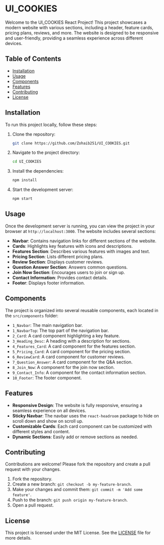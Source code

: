 # UI_COOKIES

Welcome to the UI_COOKIES React Project! This project showcases a modern website with various sections, including a header, feature cards, pricing plans, reviews, and more. The website is designed to be responsive and user-friendly, providing a seamless experience across different devices.

## Table of Contents

- [Installation](#installation)
- [Usage](#usage)
- [Components](#components)
- [Features](#features)
- [Contributing](#contributing)
- [License](#license)

## Installation

To run this project locally, follow these steps:

1. Clone the repository:
    ```bash
    git clone https://github.com/Zohaib251/UI_COOKIES.git
    ```
2. Navigate to the project directory:
    ```bash
    cd UI_COOKIES
    ```
3. Install the dependencies:
    ```bash
    npm install
    ```
4. Start the development server:
    ```bash
    npm start
    ```

## Usage

Once the development server is running, you can view the project in your browser at `http://localhost:3000`. The website includes several sections:

- **Navbar**: Contains navigation links for different sections of the website.
- **Cards**: Highlights key features with icons and descriptions.
- **Features Section**: Describes various features with images and text.
- **Pricing Section**: Lists different pricing plans.
- **Review Section**: Displays customer reviews.
- **Question Answer Section**: Answers common questions.
- **Join Now Section**: Encourages users to join or sign up.
- **Contact Information**: Provides contact details.
- **Footer**: Displays footer information.

## Components

The project is organized into several reusable components, each located in the `src/components` folder:

- `1_Navbar`: The main navigation bar.
- `1_NavbarTop`: The top part of the navigation bar.
- `2_Card`: A card component highlighting a key feature.
- `3_Heading_Desc`: A heading with a description for sections.
- `4_Features_Card`: A card component for the features section.
- `5_Pricing_Card`: A card component for the pricing section.
- `6_ReviewCard`: A card component for customer reviews.
- `7_Question_Answer`: A card component for the Q&A section.
- `8_Join_Now`: A component for the join now section.
- `9_Contact_Info`: A component for the contact information section.
- `10_Footer`: The footer component.

## Features

- **Responsive Design**: The website is fully responsive, ensuring a seamless experience on all devices.
- **Sticky Navbar**: The navbar uses the `react-headroom` package to hide on scroll down and show on scroll up.
- **Customizable Cards**: Each card component can be customized with different styles and content.
- **Dynamic Sections**: Easily add or remove sections as needed.

## Contributing

Contributions are welcome! Please fork the repository and create a pull request with your changes.

1. Fork the repository.
2. Create a new branch: `git checkout -b my-feature-branch`.
3. Make your changes and commit them: `git commit -m 'Add some feature'`.
4. Push to the branch: `git push origin my-feature-branch`.
5. Open a pull request.

## License

This project is licensed under the MIT License. See the [LICENSE](LICENSE) file for more details.
